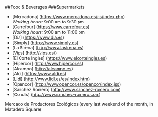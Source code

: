 ##Food & Beverages
###Supermarkets
  * [Mercadona] (https://www.mercadona.es/ns/index.php)
    <br>*Working hours:* 9:00 am to 9:30 pm 
  * [Carrefour] (https://www.carrefour.es)
    <br>*Working hours:* 9:00 am to 11:00 pm
  * [Dia] (https://www.dia.es)
  * [Simply] (https://www.simply.es)
  * [La Sirena] (http://www.lasirena.es)
  * [Vips] (http://vips.es/)
  * [El Corte Inglés] (https://www.elcorteingles.es)
  * [Hipercor] (http://www.hipercor.es)
  * [Alcampo] (http://alcampo.es)
  * [Aldi] (https://www.aldi.es)
  * [Lidl] (http://www.lidl.es/es/index.htm)
  * [Opencor] (http://www.opencor.es/opencor/index.jsp)
  * [Sanchez Romero] (http://www.sanchez-romero.com)
  * [Condis] (http://www.sanchez-romero.com)




Mercado de Productores Ecológicos (every last weekend of the month, in Matadero Square)
